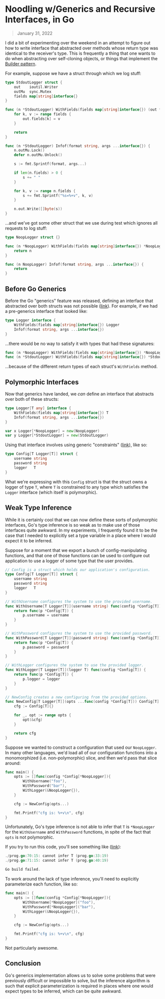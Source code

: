 # Noodling w/Generics and Recursive Interfaces, in Go

> January 31, 2022

I did a bit of experimenting over the weekend in an attempt to
figure out how to write interface that abstracted over methods whose
return type was identical to the receiver's type. This is frequently
a thing that one wants to do when abstracting over self-cloning
objects, or things that implement the [Builder pattern][4].

For example, suppose we have a struct through which we log stuff:

```go
type StdoutLogger struct {
	out    ioutil.Writer
	outMu  sync.Mutex
	fields map[string]interface{}
}

func (n *StdoutLogger) WithFields(fields map[string]interface{}) (out *StdoutLogger) {
	for k, v := range fields {
		out.fields[k] = v
	}

	return
}

func (n *StdoutLogger) Infof(format string, args ...interface{}) {
	n.outMu.Lock()
	defer n.outMu.Unlock()

	s := fmt.Sprintf(format, args...)

	if len(n.fields) > 0 {
		s += " "
	}

	for k, v := range n.fields {
		s += fmt.Sprintf("%s=%+v", k, v)
	}

	n.out.Write([]byte(s))
}
```

...and we've got some other struct that we use during test which
ignores all requests to log stuff:

```go
type NoopLogger struct {}

func (n *NoopLogger) WithFields(fields map[string]interface{}) *NoopLogger {
	return n
}

func (n NoopLogger) Infof(format string, args ...interface{}) {
	return
}
```

## Before Go Generics

Before the Go "generics" feature was released, defining an interface
that abstracted over both structs was not possible ([link][1]). For 
example, if we had a pre-generics interface that looked like:

```go
type Logger interface {
	WithFields(fields map[string]interface{}) Logger
	Infof(format string, args ...interface{})
}
```

...there would be no way to satisfy it with types that had these
signatures:

```go
func (n *NoopLogger) WithFields(fields map[string]interface{}) *NoopLogger
func (n *StdoutLogger) WithFields(fields map[string]interface{}) *StdoutLogger
```

...because of the different return types of each struct's 
`WithFields` method.

## Polymorphic Interfaces

Now that generics have landed, we _can_ define an interface that 
abstracts over both of these structs:

```go
type Logger[T any] interface {
	WithFields(fields map[string]interface{}) T
	Infof(format string, args ...interface{})
}

var x Logger[*NoopLogger] = new(NoopLogger)
var y Logger[*StdoutLogger] = new(StdoutLogger)
```

Using that interface involves using generic "constraints" 
([link][3]), like so:

```go
type Config[T Logger[T]] struct {
	username string
	password string
	logger   T
}
```

What we're expressing with this `Config` struct is that the struct
owns a logger of type `T`, where `T` is constrained to any type
which satisfies the `Logger` interface (which itself is
polymorphic).

## Weak Type Inference

While it is certainly cool that we can now define these sorts of
polymorphic interfaces, Go's type inference is so weak as to make
use of those interfaces quite awkward. In my experiments, I 
frequently found it to be the case that I needed to explicitly set a 
type variable in a place where I would expect it to be inferred.

Suppose for a moment that we export a bunch of config-manipulating 
functions, and that one of those functions can be used to configure 
out application to use a logger of some type that the user provides.

```go
// Config is a struct which holds our application's configuration.
type Config[T Logger[T]] struct {
	username string
	password string
	logger   T
}

// WithUsername configures the system to use the provided username.
func WithUsername[T Logger[T]](username string) func(config *Config[T]) {
	return func(p *Config[T]) {
		p.username = username
	}
}

// WithPassword configures the system to use the provided password.
func WithPassword[T Logger[T]](password string) func(config *Config[T]) {
	return func(p *Config[T]) {
		p.password = password
	}
}

// WithLogger configures the system to use the provided logger.
func WithLogger[T Logger[T]](logger T) func(config *Config[T]) {
	return func(p *Config[T]) {
		p.logger = logger
	}
}

// NewConfig creates a new configuring from the provided options.
func NewConfig[T Logger[T]](opts ...func(config *Config[T])) Config[T] {
	cfg := Config[T]{}

	for _, opt := range opts {
		opt(&cfg)
	}

	return cfg
}
```

Suppose we wanted to construct a configuration that used our 
`NoopLogger`. In many other languages, we'd load all of our 
configuration functions into a monomorphized (i.e. non-polymorphic) 
slice, and then we'd pass that slice around:

```go
func main() {
	opts := []func(config *Config[*NoopLogger]){
		WithUsername("foo"),
		WithPassword("bar"),
		WithLogger(&NoopLogger{}),
	}

	cfg := NewConfig(opts...)

	fmt.Printf("cfg is: %+v\n", cfg)
}
```

Unfortunately, Go's type inference is not able to infer that `T` is 
`*NoopLogger` for the `WithUsername` and `WithPassword` functions, 
in spite of the fact that `opts` is not polymorphic.

If you try to run this code, you'll see something like ([link][2]):

```go
./prog.go:70:15: cannot infer T (prog.go:33:19)
./prog.go:71:15: cannot infer T (prog.go:40:19)

Go build failed.
```

To work around the lack of type inference, you'll need to explicitly
parameterize each function, like so:

```go
func main() {
	opts := []func(config *Config[*NoopLogger]){
		WithUsername[*NoopLogger]("foo"),
		WithPassword[*NoopLogger]("bar"),
		WithLogger(&NoopLogger{}),
	}

	cfg := NewConfig(opts...)

	fmt.Printf("cfg is: %+v\n", cfg)
}
```

Not particularly awesome.

## Conclusion

Go's generics implementation allows us to solve some problems that 
were previously difficult or impossible to solve, but the inference
algorithm is such that explicit parameterization is required in
places where one would expect types to be inferred, which can be
quite awkward.

[1]: https://tip.golang.org/doc/go1.17_spec#Interface_types
[2]: https://go.dev/play/p/sdb9qGPV7GI
[3]: https://go.dev/blog/intro-generics
[4]: https://en.wikipedia.org/wiki/Builder_pattern
